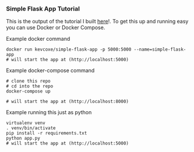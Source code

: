### Simple Flask App Tutorial

This is the output of the tutorial I built [here](http://kevcoxe.github.io/Simple-Flask-App/)!. To get this up and running easy you can use Docker or Docker Compose.

Example docker command
```
docker run kevcoxe/simple-flask-app -p 5000:5000 --name=simple-flask-app
# will start the app at (http://localhost:5000)
```

Example docker-compose command
```
# clone this repo
# cd into the repo
docker-compose up

# will start the app at (http://localhost:8000)
```

Example running this just as python
```
virtualenv venv
. venv/bin/activate
pip install -r requirements.txt
python app.py
# will start the app at (http://localhost:5000)
```


